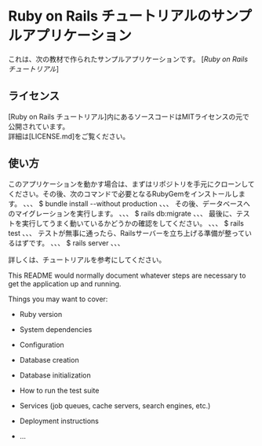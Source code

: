 # Ruby on Rails チュートリアルのサンプルアプリケーション

これは、次の教材で作られたサンプルアプリケーションです。
[*Ruby on Rails チュートリアル*]

## ライセンス

[Ruby on Rails チュートリアル]内にあるソースコードはMITライセンスの元で公開されています。<br>
詳細は[LICENSE.md]をご覧ください。

## 使い方

このアプリケーションを動かす場合は、まずはリポジトリを手元にクローンしてください。その後、次のコマンドで必要となるRubyGemをインストールします。
、、、
$ bundle install --without production
、、、
その後、データベースへのマイグレーションを実行します。
、、、
$ rails db:migrate
、、、
最後に、テストを実行してうまく動いているかどうかの確認をしてください。
、、、
$ rails test
、、、
テストが無事に通ったら、Railsサーバーを立ち上げる準備が整っているはずです。
、、、
$ rails server
、、、

詳しくは、チュートリアルを参考にしてください。


This README would normally document whatever steps are necessary to get the
application up and running.

Things you may want to cover:

* Ruby version

* System dependencies

* Configuration

* Database creation

* Database initialization

* How to run the test suite

* Services (job queues, cache servers, search engines, etc.)

* Deployment instructions

* ...

